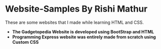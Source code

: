 # Website-Samples By Rishi Mathur

These are some websites that I made while learning HTML and CSS.
- __The Gadgetopedia Website is developed using BootStrap and HTML__
- __Programming Express website was entirely made from scratch using Custom CSS__
